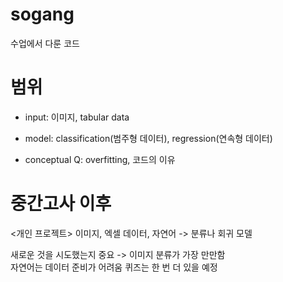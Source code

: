 # sogang
수업에서 다룬 코드
# 범위
- input: 이미지, tabular data
- model: classification(범주형 데이터), regression(연속형 데이터)

- conceptual Q: overfitting, 코드의 이유

# 중간고사 이후
<개인 프로젝트>
이미지, 엑셀 데이터, 자연어 -> 분류나 회귀 모델

새로운 것을 시도했는지 중요 -> 이미지 분류가 가장 만만함  
자연어는 데이터 준비가 어려움
퀴즈는 한 번 더 있을 예정
